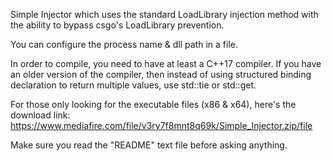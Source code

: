 Simple Injector which uses the standard LoadLibrary injection method with the ability to bypass csgo's LoadLibrary prevention.

You can configure the process name & dll path in a file.

In order to compile, you need to have at least a C++17 compiler. If you have an older version of the compiler, then instead of using structured binding declaration to return multiple values, use std::tie or std::get.

For those only looking for the executable files (x86 & x64), here's the download link: https://www.mediafire.com/file/v3ry7f8mnt8q69k/Simple_Injector.zip/file

Make sure you read the "README" text file before asking anything.
